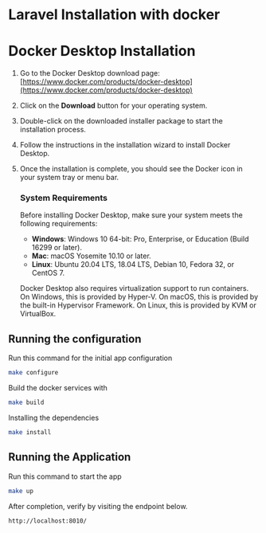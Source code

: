 # Laravel Installation with docker

# Docker Desktop Installation

1. Go to the Docker Desktop download page: [https://www.docker.com/products/docker-desktop](https://www.docker.com/products/docker-desktop)
2. Click on the **Download** button for your operating system.
3. Double-click on the downloaded installer package to start the installation process.
4. Follow the instructions in the installation wizard to install Docker Desktop.
5. Once the installation is complete, you should see the Docker icon in your system tray or menu bar.


    ### System Requirements
    
    Before installing Docker Desktop, make sure your system meets the following requirements:
    
    - **Windows**: Windows 10 64-bit: Pro, Enterprise, or Education (Build 16299 or later).
    - **Mac**: macOS Yosemite 10.10 or later.
    - **Linux**: Ubuntu 20.04 LTS, 18.04 LTS, Debian 10, Fedora 32, or CentOS 7.
    
    Docker Desktop also requires virtualization support to run containers. On Windows, this is provided by Hyper-V. On macOS, this is provided by the built-in Hypervisor Framework. On Linux, this is provided by KVM or VirtualBox.


## Running the configuration


Run this command for the initial app configuration

```bash
make configure
```

Build the docker services with

```bash
make build
```

Installing the dependencies

```bash
make install
```
## Running the Application

Run this command to start the app

```bash
make up
```

After completion, verify by visiting the endpoint below.

```bash
http://localhost:8010/
```